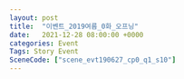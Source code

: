 ```yaml
---
layout: post
title:  "이벤트_2019여름_0화_오프닝"
date:   2021-12-28 08:00:00 +0000
categories: Event
Tags: Story Event
SceneCode: ["scene_evt190627_cp0_q1_s10"]
---
```

